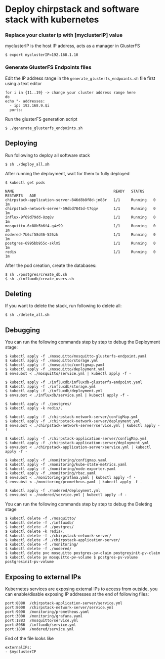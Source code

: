 # Deploy chirpstack and software stack with kubernetes

### Replace your cluster ip with [myclusterIP] value
myclusterIP is the host IP address, acts as a manager in GlusterFS

```
$ export myclusterIP=192.168.1.10
```

### Generate GlusterFS Endpoints files
Edit the IP address range in the `generate_glusterfs_endpoints.sh` file first using a text editor

```
for i in {11..19} -> change your cluster address range here
do
echo "- addresses:
  - ip: 192.168.9.$i
  ports:
```

Run the glusterFS generation script
```
$ ./generate_glusterfs_endpoints.sh
```

## Deploying
Run following to deploy all software stack
```
$ sh ./deploy_all.sh
```

After running the deployment, wait for them to fully deployed
```
$ kubectl get pods
```

```
NAME                                             READY   STATUS    RESTARTS   AGE
chirpstack-application-server-846d8b8f8d-jn88r   1/1     Running   0          1m
chirpstack-network-server-59dbd7845d-t7qqv       1/1     Running   0          1m
influx-9f69d79dd-8zq8v                           1/1     Running   0          1m
mosquitto-6c88b5b6f4-g4z99                       1/1     Running   0          1m
nodered-7b6cf58d46-526zk                         1/1     Running   0          1m
postgres-6995bb955c-sklm5                        1/1     Running   0          1m
redis                                            1/1     Running   0          1m
```

After the pod creation, create the databases:
```
$ sh ./postgres/create_db.sh
$ sh ./influxdb/create_users.sh
```

## Deleting
If you want to delete the stack, run following to delete all:
```
$ sh ./delete_all.sh
```

## Debugging
You can run the following commands step by step to debug the Deployment stage:
```
$ kubectl apply -f ./mosquitto/mosquitto-glusterfs-endpoint.yaml
$ kubectl apply -f ./mosquitto/storage.yml
$ kubectl apply -f ./mosquitto/configmap.yaml
$ kubectl apply -f ./mosquitto/deployment.yml
$ envsubst < ./mosquitto/service.yml | kubectl apply -f -

$ kubectl apply -f ./influxdb/influxdb-glusterfs-endpoint.yaml
$ kubectl apply -f ./influxdb/storage.yml
$ kubectl apply -f ./influxdb/deployment.yml
$ envsubst < ./influxdb/service.yml | kubectl apply -f -

$ kubectl apply -f ./postgres/
$ kubectl apply -k redis/.

$ kubectl apply -f ./chirpstack-network-server/configMap.yml
$ kubectl apply -f ./chirpstack-network-server/deployment.yml
$ envsubst < ./chirpstack-network-server/service.yml | kubectl apply -f -

$ kubectl apply -f ./chirpstack-application-server/configMap.yml
$ kubectl apply -f ./chirpstack-application-server/deployment.yml
$ envsubst < ./chirpstack-application-server/service.yml | kubectl apply -f -

$ kubectl apply -f ./monitoring/configmap.yaml
$ kubectl apply -f ./monitoring/kube-state-metrics.yaml
$ kubectl apply -f ./monitoring/node-exporter.yaml
$ kubectl apply -f ./monitoring/rbac.yaml
$ envsubst < ./monitoring/grafana.yaml | kubectl apply -f -
$ envsubst < ./monitoring/prometheus.yaml | kubectl apply -f -

$ kubectl apply -f ./nodered/deployment.yml
$ envsubst < ./nodered/service.yml | kubectl apply -f -
```

You can run the following commands step by step to debug the Deleting stage
```
$ kubectl delete -f ./mosquitto/
$ kubectl delete -f ./influxdb/
$ kubectl delete -f ./postgres/
$ kubectl delete -k redis/.
$ kubectl delete -f ./chirpstack-network-server/
$ kubectl delete -f ./chirpstack-application-server/
$ kubectl delete -f ./monitoring/
$ kubectl delete -f ./nodered/
$ kubectl delete pvc mosquitto postgres-pv-claim postgresinit-pv-claim
$ kubectl delete pv mosquitto-pv-volume $ postgres-pv-volume postgresinit-pv-volume
```

## Exposing to external IPs
Kubernetes services are exposing external IPs to access from outside, you can enable/disable exposing IP addresses at the end of following files:
```
port:8080  /chirpstack-application-server/service.yml
port:8000  /chirpstack-network-server/service.yml
port:9090  /monitoring/prometheus.yaml
port:3000  /monitoring/grafana.yaml
port:1883  /mosquitto/service.yml
port:8086  /influxdb/service.yml
port:1880  /nodered/service.yml
```
End of the file looks like
```
externalIPs:
- $myclusterIP
```
